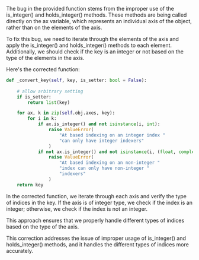 The bug in the provided function stems from the improper use of the is_integer() and holds_integer() methods. These methods are being called directly on the ax variable, which represents an individual axis of the object, rather than on the elements of the axis.

To fix this bug, we need to iterate through the elements of the axis and apply the is_integer() and holds_integer() methods to each element. Additionally, we should check if the key is an integer or not based on the type of the elements in the axis.

Here's the corrected function:

```python
def _convert_key(self, key, is_setter: bool = False):
    
    # allow arbitrary setting
    if is_setter:
        return list(key)

    for ax, k in zip(self.obj.axes, key):
        for i in k:
            if ax.is_integer() and not isinstance(i, int):
                raise ValueError(
                    "At based indexing on an integer index "
                    "can only have integer indexers"
                )
            if not ax.is_integer() and not isinstance(i, (float, complex)):
                raise ValueError(
                    "At based indexing on an non-integer "
                    "index can only have non-integer "
                    "indexers"
                )
    return key
```

In the corrected function, we iterate through each axis and verify the type of indices in the key. If the axis is of integer type, we check if the index is an integer; otherwise, we check if the index is not an integer.

This approach ensures that we properly handle different types of indices based on the type of the axis.

This correction addresses the issue of improper usage of is_integer() and holds_integer() methods, and it handles the different types of indices more accurately.